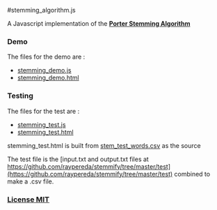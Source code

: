 #stemming_algorithm.js

A Javascript implementation of the **[Porter Stemming Algorithm](http://tartarus.org/~martin/PorterStemmer)**

### Demo

The files for the demo are :

* [stemming_demo.js](https://github.com/jasonfleet/stemming/blob/master/stemming_demo.js) 
* [stemming_demo.html](https://github.com/jasonfleet/stemming/blob/master/stemming_demo.html)

### Testing

The files for the test are :

* [stemming_test.js](https://github.com/jasonfleet/stemming/blob/master/stemming_test.js) 
* [stemming_test.html](https://github.com/jasonfleet/stemming/blob/master/stemming_test.html)

stemming_test.html is built from [stem_test_words.csv](https://github.com/jasonfleet/stemming/blob/master/stem_test_words.csv) as the source

The test file is the [input.txt and output.txt files at https://github.com/raypereda/stemmify/tree/master/test](https://github.com/raypereda/stemmify/tree/master/test) combined to make a .csv file.
 


### [License MIT](https://github.com/jasonfleet/stemming/blob/master/LICENSE) 
